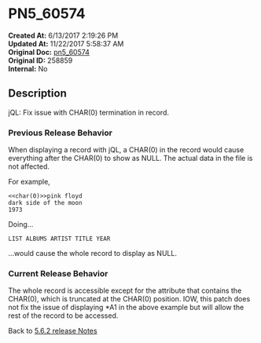 # PN5_60574

**Created At:** 6/13/2017 2:19:26 PM  
**Updated At:** 11/22/2017 5:58:37 AM  
**Original Doc:** [pn5_60574](https://docs.jbase.com/36526-5-6-2-release-notes/pn5_60574)  
**Original ID:** 258859  
**Internal:** No  

## Description

jQL: Fix issue with CHAR(0) termination in record.

### Previous Release Behavior

When displaying a record with jQL, a CHAR(0) in the record would cause everything after the CHAR(0) to show as NULL. The actual data in the file is not affected.

For example,

```
<<char(0)>>pink floyd
dark side of the moon
1973
```

Doing...

```
LIST ALBUMS ARTIST TITLE YEAR
```

...would cause the whole record to display as NULL.

### Current Release Behavior

The whole record is accessible except for the attribute that contains the CHAR(0), which is truncated at the CHAR(0) position. IOW, this patch does not fix the issue of displaying \*A1 in the above example but will allow the rest of the record to be accessed.

Back to [5.6.2 release Notes](./../README.md)
